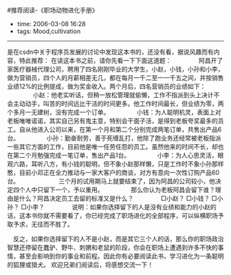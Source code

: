 #推荐阅读-《职场动物进化手册》

- time: 2006-03-08 16:28
- tags: Mood,cultivation

---

是在csdn中关于程序员发展的讨论中发现这本书的，还没有看，据说风趣而有内容，特此推荐：
在读这本书之前，请你先看一下下面这道题：
　　
　　阿昌开了家医疗器械代理公司，聘用了四名刚刚毕业的大学生，小赵，小钱，小孙和小李，做为营销员，四个人的月薪相差无几，都在每月一千二至一一千五之间，并按销售业绩12%的比例提成，做为奖金收入。两个月后，四名营销员的业绩如下：
　　
　　小赵：他老实听话，但稍一放松管理就偷懒，工作不指派到头上决计不会主动动手，叫苦的时间远比干活的时间更多。他工作时间最长，但业绩为零，两个多月一无建树，没有完成一个订单。
　　
　　小钱：为人聪明机灵，表面上对老板唯唯诺诺，其实自己另有鬼主意，特别会干面子活，是得到老板夸奖最多的员工。自从他进入公司以来，在第一个月和第二个分别完成两笔订单，共售出产品6台。
　　
　　小孙：勤奋耐劳，善于死缠乱打，他除了跑业务还经常被老板指派一些其它方面的工作，目前他是唯一任劳任怨的员工。虽然他来的时间不长，却也在第二个月勉强完成一笔订单，售出产品1台。
　　
　　小李：为人心思灵活，眼观六路，耳听八方，有小钱的聪明，但不象小赵那样懒，只是工作时不象小孙那样憨，目前小邓正在全力推动与一家大客户的商谈，对方有意向一次性订购产品60台。
　　　　
　　三个月的试用期马上就要结束了，因为阿昌的公司较小，他决定四个人中只留下一个，予以重用。
　　
　　那么你认为老板阿昌会留下谁？理由是什么？阿昌决定员工去留的标准又是什么？
　　
　　□小赵？ □小钱？ □小孙？ □小李？
　　
　　说明：如果你选择留下的人是没有业绩和能力的小赵的话，这本书你就不需要看了，你已经完成了职场进化的全部程序，可以纵横职场予取予求，无往而不胜了。
 
　反之，如果你选择留下的人不是小赵，而是其它三个人的话，那么你的职场政治智慧还停留在蠢驴、野牛、刺猬和老鼠的阶段，你会在职场上遭遇到许多不快的事情，甚至会影响到你的事业和前程。因此你有必要阅读此书，学习进化为一条聪明的狐狸或猎犬。
  欢迎兄弟们阅读后，将感想交流一下！

